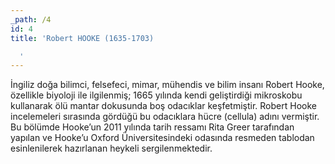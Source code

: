 ```yaml
---
_path: /4
id: 4
title: 'Robert HOOKE (1635-1703)

  '
---
```


İngiliz doğa bilimci, felsefeci, mimar, mühendis ve bilim insanı Robert Hooke, özellikle biyoloji ile ilgilenmiş; 1665 yılında kendi geliştirdiği mikroskobu kullanarak ölü mantar dokusunda boş odacıklar keşfetmiştir. Robert Hooke incelemeleri sırasında gördüğü bu odacıklara hücre (cellula) adını vermiştir. Bu bölümde Hooke’un 2011 yılında tarih ressamı Rita Greer tarafından yapılan ve Hooke’u Oxford Üniversitesindeki odasında resmeden tablodan esinlenilerek hazırlanan heykeli sergilenmektedir.